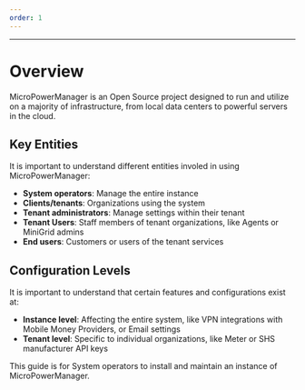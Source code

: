 ```yaml
---
order: 1
---
```


---

# Overview

MicroPowerManager is an Open Source project designed to run and utilize on a majority of infrastructure, from local data centers to powerful servers in the cloud.

## Key Entities

It is important to understand different entities involed in using MicroPowerManager:

- **System operators**: Manage the entire instance
- **Clients/tenants**: Organizations using the system
- **Tenant administrators**: Manage settings within their tenant
- **Tenant Users**: Staff members of tenant organizations, like Agents or MiniGrid admins
- **End users**: Customers or users of the tenant services

## Configuration Levels

It is important to understand that certain features and configurations exist at:

- **Instance level**: Affecting the entire system, like VPN integrations with Mobile Money Providers, or Email settings
- **Tenant level**: Specific to individual organizations, like Meter or SHS manufacturer API keys

This guide is for System operators to install and maintain an instance of MicroPowerManager.
